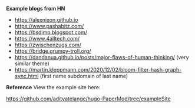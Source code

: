 **Example blogs from HN**
* https://alexnixon.github.io
* https://www.pashabitz.com/
* https://bsdimp.blogspot.com/
* https://www.4alltech.com/
* https://zwischenzugs.com/
* https://bridge.grumpy-troll.org/
* https://dandanua.github.io/posts/major-flaws-of-human-thinking/ (very similar theme)
* https://martin.kleppmann.com/2020/12/02/bloom-filter-hash-graph-sync.html (first name subdomain of last name)

**Reference**
View the example site here:

https://github.com/adityatelange/hugo-PaperMod/tree/exampleSite
